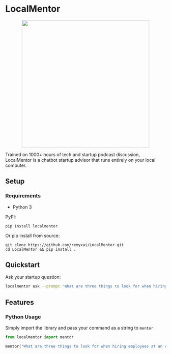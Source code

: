 # LocalMentor

<p align="center">
  <img src="https://github.com/remyxai/LocalMentor/blob/main/assets/dale_the_quail.png" height=400px>
  <br>

Trained on 1000+ hours of tech and startup podcast discussion, LocalMentor is a chatbot startup advisor that runs entirely on your local computer.

## Setup 

### Requirements
* Python 3 

PyPI:
```
pip install localmentor 
```

Or pip install from source:
```
git clone https://github.com/remyxai/LocalMentor.git
cd LocalMentor && pip install .
```

## Quickstart
Ask your startup question:

```bash
localmentor ask --prompt "What are three things to look for when hiring employees at an early stage startup?"
```

## Features

### Python Usage
Simply import the library and pass your command as a string to `mentor`

```python
from localmentor import mentor

mentor("What are three things to look for when hiring employees at an early stage startup?")
```
</p>

